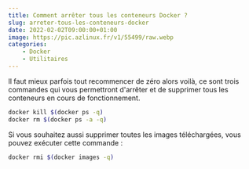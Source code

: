 ```yaml
---
title: Comment arrêter tous les conteneurs Docker ?
slug: arreter-tous-les-conteneurs-docker
date: 2022-02-02T09:00:00+01:00
image: https://pic.azlinux.fr/v1/55499/raw.webp
categories:
    - Docker
    - Utilitaires
--- 
```


Il faut mieux parfois tout recommencer de zéro alors voilà, ce sont trois commandes qui vous permettront d'arrêter et de supprimer tous les conteneurs en cours de fonctionnement.

```bash
docker kill $(docker ps -q)
docker rm $(docker ps -a -q)
```

Si vous souhaitez aussi supprimer toutes les images téléchargées, vous pouvez exécuter cette commande :

```bash
docker rmi $(docker images -q)
```